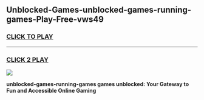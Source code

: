 
## Unblocked-Games-unblocked-games-running-games-Play-Free-vws49
<h3>
<a href="https://premium76.site?title=unblocked-games-running-games&ref=23A">CLICK TO PLAY</a></h3>
<hr>

<h3>
<a href="https://premium76.site?title=unblocked-games-running-games&ref=23A">CLICK 2 PLAY</a>
  
</h3>

<a href="https://premium76.site?title=unblocked-games-running-games&ref=23A"><img src="https://clearcache.store/games.png"></a>


**unblocked-games-running-games games unblocked: Your Gateway to Fun and Accessible Online Gaming**
